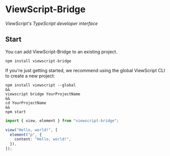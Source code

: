 # ViewScript-Bridge

_ViewScript's TypeScript developer interface_

## Start

You can add ViewScript-Bridge to an existing project.

```
npm install viewscript-bridge
```

If you're just getting started, we recommend using the global ViewScript CLI to create a new project:

```
npm install viewscript --global
&&
viewscript bridge YourProjectName
&&
cd YourProjectName
&&
npm start
```

```ts
import { view, element } from "viewscript-bridge";

view("Hello, world!", [
  element("p", {
    content: "Hello, world!",
  }),
]);
```
